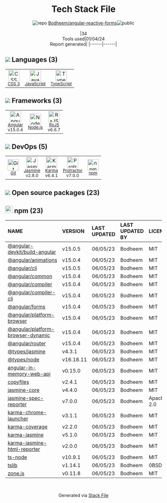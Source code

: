 <!--
&lt;--- Readme.md Snippet without images Start ---&gt;
## Tech Stack
Bodheem/angular-reactive-forms is built on the following main stack:

- [Jasmine](http://jasmine.github.io/) – Javascript Testing Framework
- [Node.js](http://nodejs.org/) – Frameworks (Full Stack)
- [JavaScript](https://developer.mozilla.org/en-US/docs/Web/JavaScript) – Languages
- [Karma](http://karma-runner.github.io/) – Browser Testing
- [TypeScript](http://www.typescriptlang.org) – Languages
- [Protractor](http://angular.github.io/protractor) – Javascript Testing Framework
- [RxJS](http://reactivex.io/rxjs/) – Concurrency Frameworks
- [Angular](https://angular.io) – Javascript MVC Frameworks

Full tech stack [here](/techstack.md)

&lt;--- Readme.md Snippet without images End ---&gt;

&lt;--- Readme.md Snippet with images Start ---&gt;
## Tech Stack
Bodheem/angular-reactive-forms is built on the following main stack:

- <img width='25' height='25' src='https://img.stackshare.io/service/831/7c0b595409af531b9cdeb07f8c513e8b.png' alt='Jasmine'/> [Jasmine](http://jasmine.github.io/) – Javascript Testing Framework
- <img width='25' height='25' src='https://img.stackshare.io/service/1011/n1JRsFeB_400x400.png' alt='Node.js'/> [Node.js](http://nodejs.org/) – Frameworks (Full Stack)
- <img width='25' height='25' src='https://img.stackshare.io/service/1209/javascript.jpeg' alt='JavaScript'/> [JavaScript](https://developer.mozilla.org/en-US/docs/Web/JavaScript) – Languages
- <img width='25' height='25' src='https://img.stackshare.io/service/1420/TidYGd6a.png' alt='Karma'/> [Karma](http://karma-runner.github.io/) – Browser Testing
- <img width='25' height='25' src='https://img.stackshare.io/service/1612/bynNY5dJ.jpg' alt='TypeScript'/> [TypeScript](http://www.typescriptlang.org) – Languages
- <img width='25' height='25' src='https://img.stackshare.io/service/1754/protractor-logo1.png' alt='Protractor'/> [Protractor](http://angular.github.io/protractor) – Javascript Testing Framework
- <img width='25' height='25' src='https://img.stackshare.io/service/1796/984368.png' alt='RxJS'/> [RxJS](http://reactivex.io/rxjs/) – Concurrency Frameworks
- <img width='25' height='25' src='https://img.stackshare.io/service/3745/cb8U-gL6_400x400.jpg' alt='Angular'/> [Angular](https://angular.io) – Javascript MVC Frameworks

Full tech stack [here](/techstack.md)

&lt;--- Readme.md Snippet with images End ---&gt;
-->
<div align="center">

# Tech Stack File
![](https://img.stackshare.io/repo.svg "repo") [Bodheem/angular-reactive-forms](https://github.com/Bodheem/angular-reactive-forms)![](https://img.stackshare.io/public_badge.svg "public")
<br/><br/>
|34<br/>Tools used|01/04/24 <br/>Report generated|
|------|------|
</div>

## <img src='https://img.stackshare.io/languages.svg'/> Languages (3)
<table><tr>
  <td align='center'>
  <img width='36' height='36' src='https://img.stackshare.io/service/6727/css.png' alt='CSS 3'>
  <br>
  <sub><a href="https://developer.mozilla.org/en-US/docs/Web/CSS/CSS3">CSS 3</a></sub>
  <br>
  <sub></sub>
</td>

<td align='center'>
  <img width='36' height='36' src='https://img.stackshare.io/service/1209/javascript.jpeg' alt='JavaScript'>
  <br>
  <sub><a href="https://developer.mozilla.org/en-US/docs/Web/JavaScript">JavaScript</a></sub>
  <br>
  <sub></sub>
</td>

<td align='center'>
  <img width='36' height='36' src='https://img.stackshare.io/service/1612/bynNY5dJ.jpg' alt='TypeScript'>
  <br>
  <sub><a href="http://www.typescriptlang.org">TypeScript</a></sub>
  <br>
  <sub></sub>
</td>

</tr>
</table>

## <img src='https://img.stackshare.io/frameworks.svg'/> Frameworks (3)
<table><tr>
  <td align='center'>
  <img width='36' height='36' src='https://img.stackshare.io/service/3745/cb8U-gL6_400x400.jpg' alt='Angular'>
  <br>
  <sub><a href="https://angular.io">Angular</a></sub>
  <br>
  <sub>v15.0.4</sub>
</td>

<td align='center'>
  <img width='36' height='36' src='https://img.stackshare.io/service/1011/n1JRsFeB_400x400.png' alt='Node.js'>
  <br>
  <sub><a href="http://nodejs.org/">Node.js</a></sub>
  <br>
  <sub></sub>
</td>

<td align='center'>
  <img width='36' height='36' src='https://img.stackshare.io/service/1796/984368.png' alt='RxJS'>
  <br>
  <sub><a href="http://reactivex.io/rxjs/">RxJS</a></sub>
  <br>
  <sub>v6.6.7</sub>
</td>

</tr>
</table>

## <img src='https://img.stackshare.io/devops.svg'/> DevOps (5)
<table><tr>
  <td align='center'>
  <img width='36' height='36' src='https://img.stackshare.io/service/1046/git.png' alt='Git'>
  <br>
  <sub><a href="http://git-scm.com/">Git</a></sub>
  <br>
  <sub></sub>
</td>

<td align='center'>
  <img width='36' height='36' src='https://img.stackshare.io/service/831/7c0b595409af531b9cdeb07f8c513e8b.png' alt='Jasmine'>
  <br>
  <sub><a href="http://jasmine.github.io/">Jasmine</a></sub>
  <br>
  <sub>v2.8.0</sub>
</td>

<td align='center'>
  <img width='36' height='36' src='https://img.stackshare.io/service/1420/TidYGd6a.png' alt='Karma'>
  <br>
  <sub><a href="http://karma-runner.github.io/">Karma</a></sub>
  <br>
  <sub>v6.4.1</sub>
</td>

<td align='center'>
  <img width='36' height='36' src='https://img.stackshare.io/service/1754/protractor-logo1.png' alt='Protractor'>
  <br>
  <sub><a href="http://angular.github.io/protractor">Protractor</a></sub>
  <br>
  <sub>v7.0.0</sub>
</td>

<td align='center'>
  <img width='36' height='36' src='https://img.stackshare.io/service/1120/lejvzrnlpb308aftn31u.png' alt='npm'>
  <br>
  <sub><a href="https://www.npmjs.com/">npm</a></sub>
  <br>
  <sub></sub>
</td>

</tr>
</table>


## <img src='https://img.stackshare.io/group.svg' /> Open source packages (23)</h2>

## <img width='24' height='24' src='https://img.stackshare.io/service/1120/lejvzrnlpb308aftn31u.png'/> npm (23)

|NAME|VERSION|LAST UPDATED|LAST UPDATED BY|LICENSE|VULNERABILITIES|
|:------|:------|:------|:------|:------|:------|
|[@angular-devkit/build-angular](https://www.npmjs.com/@angular-devkit/build-angular)|v15.0.5|06/05/23|Bodheem |MIT|N/A|
|[@angular/animations](https://www.npmjs.com/@angular/animations)|v15.0.4|06/05/23|Bodheem |MIT|N/A|
|[@angular/cli](https://www.npmjs.com/@angular/cli)|v15.0.5|06/05/23|Bodheem |MIT|N/A|
|[@angular/common](https://www.npmjs.com/@angular/common)|v15.0.4|06/05/23|Bodheem |MIT|N/A|
|[@angular/compiler](https://www.npmjs.com/@angular/compiler)|v15.0.4|06/05/23|Bodheem |MIT|N/A|
|[@angular/compiler-cli](https://www.npmjs.com/@angular/compiler-cli)|v15.0.4|06/05/23|Bodheem |MIT|N/A|
|[@angular/forms](https://www.npmjs.com/@angular/forms)|v15.0.4|06/05/23|Bodheem |MIT|N/A|
|[@angular/platform-browser](https://www.npmjs.com/@angular/platform-browser)|v15.0.4|06/05/23|Bodheem |MIT|N/A|
|[@angular/platform-browser-dynamic](https://www.npmjs.com/@angular/platform-browser-dynamic)|v15.0.4|06/05/23|Bodheem |MIT|N/A|
|[@angular/router](https://www.npmjs.com/@angular/router)|v15.0.4|06/05/23|Bodheem |MIT|N/A|
|[@types/jasmine](https://www.npmjs.com/@types/jasmine)|v4.3.1|06/05/23|Bodheem |MIT|N/A|
|[@types/node](https://www.npmjs.com/@types/node)|v16.18.11|06/05/23|Bodheem |MIT|N/A|
|[angular-in-memory-web-api](https://www.npmjs.com/angular-in-memory-web-api)|v0.15.0|06/05/23|Bodheem |MIT|N/A|
|[copyfiles](https://www.npmjs.com/copyfiles)|v2.4.1|06/05/23|Bodheem |MIT|N/A|
|[jasmine-core](https://www.npmjs.com/jasmine-core)|v4.4.0|06/05/23|Bodheem |MIT|N/A|
|[jasmine-spec-reporter](https://www.npmjs.com/jasmine-spec-reporter)|v7.0.0|06/05/23|Bodheem |Apache-2.0|N/A|
|[karma-chrome-launcher](https://www.npmjs.com/karma-chrome-launcher)|v3.1.1|06/05/23|Bodheem |MIT|N/A|
|[karma-coverage](https://www.npmjs.com/karma-coverage)|v2.2.0|06/05/23|Bodheem |MIT|N/A|
|[karma-jasmine](https://www.npmjs.com/karma-jasmine)|v5.1.0|06/05/23|Bodheem |MIT|N/A|
|[karma-jasmine-html-reporter](https://www.npmjs.com/karma-jasmine-html-reporter)|v2.0.0|06/05/23|Bodheem |MIT|N/A|
|[ts-node](https://www.npmjs.com/ts-node)|v10.9.1|06/05/23|Bodheem |MIT|N/A|
|[tslib](https://www.npmjs.com/tslib)|v1.14.1|06/05/23|Bodheem |0BSD|N/A|
|[zone.js](https://www.npmjs.com/zone.js)|v0.11.8|06/05/23|Bodheem |MIT|N/A|

<br/>
<div align='center'>

Generated via [Stack File](https://github.com/marketplace/stack-file)
